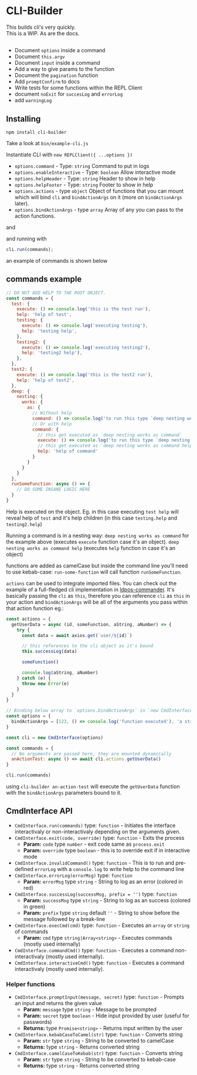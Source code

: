 # CLI-Builder

This builds cli's very quickly.<br />
This is a WIP. As are the docs.

##

- Document `options` inside a command
- Document `this.argv`
- Document `input` inside a command
- Add a way to give params to the function
- Document the `pagination` function
- Add `promptConfirm` to docs
- Write tests for some functions within the REPL Client
- document `noExit` for `succesLog` and `errorLog`
- add `warningLog`

## Installing

```
npm install cli-builder
```

Take a look at `bin/example-cli.js`

Instantiate CLI with `new REPLClient({ ...options })`

- `options.command` - Type: `string` Command to put in logs
- `options.enableInteractive` - Type: `boolean` Allow interactive mode
- `options.helpHeader` - Type: `string` Header to show in help
- `options.helpFooter` - Type: `string` Footer to show in help
- `options.actions` - type `object` Object of functions that you can mount which will bind `cli` and `bindActionArgs` on it (more on `bindActionArgs` later).
- `options.bindActionArgs` - type `array` Array of any you can pass to the action functions.

and

and running with

```js
cli.run(commands);
```

an example of commands is shown below

## commands example

```js
// DO NOT ADD HELP TO THE ROOT OBJECT.
const commands = {
  test: {
    execute: () => console.log('this is the test run'),
    help: 'help of test',
    testing: {
      execute: () => console.log('executing testing'),
      help: 'testing help',
    },
    testing2: {
      execute: () => console.log('executing testing2'),
      help: 'testing2 help'),
    },
  },
  test2: {
    execute: () => console.log('this is the test2 run'),
    help: 'help of test2',
  },
  deep: {
    nesting: {
      works: {
        as: {
          // Without help
          command: () => console.log('to run this type `deep nesting works as command`')
          // Or with help
          command: {
            // this get executed as `deep nesting works as command`
            execute: () => console.log('to run this type `deep nesting works as command`'),
            // this get executed as `deep nesting works as command help`
            help: 'help of command'
          }
        }
      }
    }
  },
  runSomeFunction: async () => {
    // DO SOME INSANE LOGIC HERE
  }
}
```

Help is executed on the object. Eg. in this case executing `test help` will reveal help of `test` and it's help children (in this case `testing.help` and `testing2.help`)

Running a command is in a nesting way: `deep nesting works as command` for the example above (executes `execute` function case it's an object).
`deep nesting works as command help` (executes `help` function in case it's an object)

functions are added as camelCase but inside the command line you'll need to use kebab-case:
`run-some-function` will call function `runSomeFunction`.

`actions` can be used to integrate imported files. You can check out the example of a full-fledged cli implementation in [ldpos-commander](https://github.com/Leasehold/ldpos-commander/). It's basically passing the `cli` as `this`, therefore you can reference `cli` as `this` in your action and `bindActionArgs` will be all of the arguments you pass within that action function eg.:

```js
const actions = {
  getUserData = async (id, someFunction, aString, aNumber) => {
    try {
      const data = await axios.get(`user/${id}`)

      // this references to the cli object as it's bound
      this.successLog(data)

      someFunction()

      console.log(aString, aNumber)
    } catch (e) {
      throw new Error(e)
    }
  }
}

// Binding below array to `options.bindActionArgs` in `new CmdInterface({ ...options })`
const options = {
  bindActionArgs = [123, () => console.log('function executed'), 'a string', 23123]
}

const cli = new CmdInterface(options)

const commands = {
  // No arguments are passed here, they are mounted dynamically
  anActionTest: async () => await cli.actions.getUserData()
}

cli.run(commands)
```

using `cli-builder an-action-test` will execute the `getUserData` function with the `bindActionArgs` parameters bound to it.

## CmdInterface API

- `CmdInterface.run(commands)` type: `function` - Initiates the interface interactivaly or non-interactivaly depending on the arguments given.
- `CmdInterface.exit(code, override)` type: `function` - Exits the process
  - **Param:** `code` type `number` - exit code same as `process.exit`
  - **Param:** `override` type `boolean` - this is to override exit if in interactive mode
- `CmdInterface.invalidCommand()` type: `function` - This is to run and pre-defined `errorLog` with a `console.log` to write help to the command line
- `CmdInterface.errorLog(errorMsg)` type: `function`
  - **Param:** `errorMsg` type `string` - String to log as an error (colored in red)
- `CmdInterface.successLog(successMsg, prefix = '')` type: `function`
  - **Param:** `successMsg` type `string` - String to log as an success (colored in green)
  - **Param:** `prefix` type `string` default `''` - String to show before the message followed by a break-line
- `CmdInterface.execCmd(cmd)` type: `function` - Executes an `array` or `string` of commands
  - **Param:** `cmd` type `string|Array<string>` - Executes commands (mostly used internally)
- `CmdInterface.commandCmd()` type: `function` - Executes a command non-interactivaly (mostly used internally).
- `CmdInterface.interactiveCmd()` type: `function` - Executes a command interactivaly (mostly used internally).

### Helper functions

- `CmdInterface.promptInput(message, secret)` type: `function` - Prompts an input and returns the given value
  - **Param:** `message` type `string` - Message to be prompted
  - **Param:** `secret` type `boolean` - Hide input provided by user (useful for passwords)
  - **Returns:** type `Promise<string>` - Returns input written by the user
- `CmdInterface.kebabCaseToCamel(str)` type: `function` - Converts string
  - **Param:** `str` type `string` - String to be converted to camelCase
  - **Returns:** type `string` - Returns converted string
- `CmdInterface.camelCaseToKebab(str)` type: `function` - Converts string
  - **Param:** `str` type `string` - String to be converted to kebab-case
  - **Returns:** type `string` - Returns converted string

